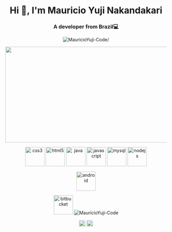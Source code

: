 <h1 align="center">Hi 👋, I'm Mauricio Yuji Nakandakari</h1>
<h3 align="center">A developer‍ from Brazil💻</h3>
<p align="center"> <img src=https://komarev.com/ghpvc/?username=MauricioYuji-Code alt=MauricioYuji-Code/> </p>

<p align="center"><img align="center" src="https://media.giphy.com/media/l2YWzlAxoXQcwfeKs/giphy.gif" width="550" height="300"/></p>

<p align="center"><img src=https://konpa.github.io/devicon/devicon.git/icons/css3/css3-original-wordmark.svg alt=css3 width="60" height="60"/> 
<img src=https://konpa.github.io/devicon/devicon.git/icons/html5/html5-original-wordmark.svg alt=html5 width="60" height="60"/> 
<img src=https://konpa.github.io/devicon/devicon.git/icons/java/java-original-wordmark.svg alt=java width="60" height="60"/> 
<img src=https://konpa.github.io/devicon/devicon.git/icons/javascript/javascript-original.svg alt=javascript width="60" height="60"/> 
<img src=https://konpa.github.io/devicon/devicon.git/icons/mysql/mysql-original-wordmark.svg alt=mysql width="60" height="60"/> 
<img src=https://konpa.github.io/devicon/devicon.git/icons/nodejs/nodejs-original-wordmark.svg alt=nodejs width="60" height="60"/></p><p align="center">
<img src=https://konpa.github.io/devicon/devicon.git/icons/android/android-original-wordmark.svg alt=android width="60" height="60"/></p><p align="center">
<img src=https://konpa.github.io/devicon/devicon.git/icons/bitbucket/bitbucket-original-wordmark.svg alt=bitbucket width="60" height="60"/> 
<img src=https://github-readme-stats.vercel.app/api?username=MauricioYuji-Code&show_icons=true alt=MauricioYuji-Code /> </p>

<p align="center">
<a href=https://linkedin.com/in/mauricio-yuji-nakandakari-308101160/ target="blank"><img align="center" src=https://cdn.jsdelivr.net/npm/simple-icons@3.0.1/icons/linkedin.svg alt="Mauricio Yuji Nakandakari" height="20" width="20" /></a>
<a href=https://instagram.com/yuuji69 target="blank"><img align="center" src=https://cdn.jsdelivr.net/npm/simple-icons@3.0.1/icons/instagram.svg alt="yuuji69" height="20" width="20" /></a>
</p>
